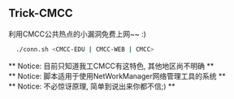 ## Trick-CMCC

利用CMCC公共热点的小漏洞免费上网~~ :)

```sh
  ./conn.sh <CMCC-EDU | CMCC-WEB | CMCC>
```

** Notice: 目前只知道我工CMCC有这特色, 其他地区尚不明确 **  
** Notice: 脚本适用于使用NetWorkManager网络管理工具的系统 **  
** Notice: 不必惊讶原理, 简单到说出来你都不信;) **
